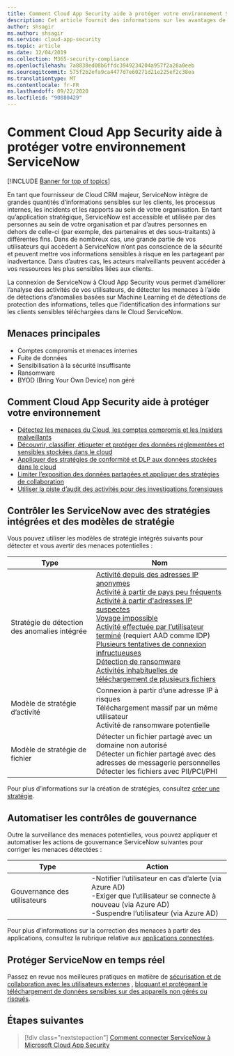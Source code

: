 ```yaml
---
title: Comment Cloud App Security aide à protéger votre environnement ServiceNow
description: Cet article fournit des informations sur les avantages de la connexion de votre application ServiceNow à Cloud App Security à l’aide du connecteur API pour la visibilité et le contrôle de l’utilisation.
author: shsagir
ms.author: shsagir
ms.service: cloud-app-security
ms.topic: article
ms.date: 12/04/2019
ms.collection: M365-security-compliance
ms.openlocfilehash: 7a8838ed08b6ffdc3949234204a957f2a28a0eeb
ms.sourcegitcommit: 575f2b2efa9ca4477d7e60271d21e225ef2c38ea
ms.translationtype: MT
ms.contentlocale: fr-FR
ms.lasthandoff: 09/22/2020
ms.locfileid: "90880429"
---
```

# <a name="how-cloud-app-security-helps-protect-your-servicenow-environment"></a>Comment Cloud App Security aide à protéger votre environnement ServiceNow

[!INCLUDE [Banner for top of topics](includes/banner.md)]

En tant que fournisseur de Cloud CRM majeur, ServiceNow intègre de grandes quantités d’informations sensibles sur les clients, les processus internes, les incidents et les rapports au sein de votre organisation. En tant qu’application stratégique, ServiceNow est accessible et utilisée par des personnes au sein de votre organisation et par d’autres personnes en dehors de celle-ci (par exemple, des partenaires et des sous-traitants) à différentes fins. Dans de nombreux cas, une grande partie de vos utilisateurs qui accèdent à ServiceNow n’ont pas conscience de la sécurité et peuvent mettre vos informations sensibles à risque en les partageant par inadvertance. Dans d’autres cas, les acteurs malveillants peuvent accéder à vos ressources les plus sensibles liées aux clients.

La connexion de ServiceNow à Cloud App Security vous permet d’améliorer l’analyse des activités de vos utilisateurs, de détecter les menaces à l’aide de détections d’anomalies basées sur Machine Learning et de détections de protection des informations, telles que l’identification des informations sur les clients sensibles téléchargées dans le Cloud ServiceNow.

## <a name="main-threats"></a>Menaces principales

- Comptes compromis et menaces internes
- Fuite de données
- Sensibilisation à la sécurité insuffisante
- Ransomware
- BYOD (Bring Your Own Device) non géré

## <a name="how-cloud-app-security-helps-to-protect-your-environment"></a>Comment Cloud App Security aide à protéger votre environnement

- [Détectez les menaces du Cloud, les comptes compromis et les Insiders malveillants](best-practices.md#detect-cloud-threats-compromised-accounts-malicious-insiders-and-ransomware)
- [Découvrir, classifier, étiqueter et protéger des données réglementées et sensibles stockées dans le cloud](best-practices.md#discover-classify-label-and-protect-regulated-and-sensitive-data-stored-in-the-cloud)
- [Appliquer des stratégies de conformité et DLP aux données stockées dans le cloud](best-practices.md#enforce-dlp-and-compliance-policies-for-data-stored-in-the-cloud)
- [Limiter l’exposition des données partagées et appliquer des stratégies de collaboration](best-practices.md#limit-exposure-of-shared-data-and-enforce-collaboration-policies)
- [Utiliser la piste d’audit des activités pour des investigations forensiques](best-practices.md#use-the-audit-trail-of-activities-for-forensic-investigations)

## <a name="control-servicenow-with-built-in-policies-and-policy-templates"></a>Contrôler les ServiceNow avec des stratégies intégrées et des modèles de stratégie

Vous pouvez utiliser les modèles de stratégie intégrés suivants pour détecter et vous avertir des menaces potentielles :

| Type | Nom |
| ---- | ---- |
| Stratégie de détection des anomalies intégrée | [Activité depuis des adresses IP anonymes](anomaly-detection-policy.md#activity-from-anonymous-ip-addresses)<br />[Activité à partir de pays peu fréquents](anomaly-detection-policy.md#activity-from-infrequent-country)<br />[Activité à partir d'adresses IP suspectes](anomaly-detection-policy.md#activity-from-suspicious-ip-addresses)<br />[Voyage impossible](anomaly-detection-policy.md#impossible-travel)<br />[Activité effectuée par l’utilisateur terminé](anomaly-detection-policy.md#activity-performed-by-terminated-user) (requiert AAD comme IDP)<br />[Plusieurs tentatives de connexion infructueuses](anomaly-detection-policy.md#multiple-failed-login-attempts)<br />[Détection de ransomware](anomaly-detection-policy.md#ransomware-activity)<br />[Activités inhabituelles de téléchargement de plusieurs fichiers](anomaly-detection-policy.md#unusual-activities-by-user) |
| Modèle de stratégie d’activité | Connexion à partir d’une adresse IP à risques<br />Téléchargement massif par un même utilisateur<br />Activité de ransomware potentielle |
| Modèle de stratégie de fichier | Détecter un fichier partagé avec un domaine non autorisé<br />Détecter un fichier partagé avec des adresses de messagerie personnelles<br />Détecter les fichiers avec PII/PCI/PHI |

Pour plus d’informations sur la création de stratégies, consultez [créer une stratégie](control-cloud-apps-with-policies.md#create-a-policy).

## <a name="automate-governance-controls"></a>Automatiser les contrôles de gouvernance

Outre la surveillance des menaces potentielles, vous pouvez appliquer et automatiser les actions de gouvernance ServiceNow suivantes pour corriger les menaces détectées :

| Type | Action |
| ---- | ---- |
| Gouvernance des utilisateurs | -Notifier l’utilisateur en cas d’alerte (via Azure AD)<br />-Exiger que l’utilisateur se connecte à nouveau (via Azure AD)<br />-Suspendre l’utilisateur (via Azure AD) |

Pour plus d’informations sur la correction des menaces à partir des applications, consultez la rubrique relative aux [applications connectées](governance-actions.md).

## <a name="protect-servicenow-in-real-time"></a>Protéger ServiceNow en temps réel

Passez en revue nos meilleures pratiques en matière de [sécurisation et de collaboration avec les utilisateurs externes](best-practices.md#secure-collaboration-with-external-users-by-enforcing-real-time-session-controls) , [bloquant et protégeant le téléchargement de données sensibles sur des appareils non gérés ou risqués](best-practices.md#block-and-protect-download-of-sensitive-data-to-unmanaged-or-risky-devices).

## <a name="next-steps"></a>Étapes suivantes

> [!div class="nextstepaction"]
> [Comment connecter ServiceNow à Microsoft Cloud App Security](connect-servicenow-to-microsoft-cloud-app-security.md)
